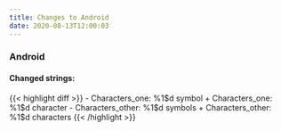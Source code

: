 ```yaml
---
title: Changes to Android
date: 2020-08-13T12:00:03
---
```

<h3>Android</h3>
<h4>Changed strings:</h4>
{{< highlight diff >}}
- Characters_one: %1$d symbol
+ Characters_one: %1$d character
- Characters_other: %1$d symbols
+ Characters_other: %1$d characters
{{< /highlight >}}
